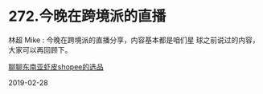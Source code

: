# 272.今晚在跨境派的直播

林超 Mike : 今晚在跨境派的直播分享，内容基本都是咱们星 球之前说过的内容，大家可以再回顾下。

[聊聊东南亚虾皮](https://mp.weixin.qq.com/s/JG82DMH8RpV6YswwGiL0uA)[shopee](https://mp.weixin.qq.com/s/JG82DMH8RpV6YswwGiL0uA)[的选品](https://mp.weixin.qq.com/s/JG82DMH8RpV6YswwGiL0uA)

2019-02-28